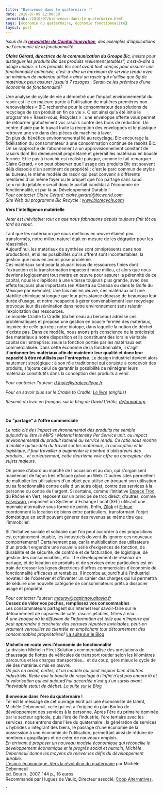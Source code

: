 ```yaml
---
title: "Bienvenue dans le quaternaire !"
date: 2010-07-09 12:00:58
permalink: /2010/07/bienvenue-dans-le-quaternaire.html
tags: [économie du quaternaire, économie fonctionnalité]
layout: post
---
```


<p class="textes"><em><span>Issus de la <strong><a href="http://www.capital-innovation.fr/newsletter/"><font color="#800080">newsletter de Capital Innovation</font></a></strong>, des exemples d'applications de l'économie de la fonctionnalité.</span></em></p> <p class="textes"><em><span><strong>Claire Gérard, directrice de la communication du Groupe Bic</strong>, insiste pour distinguer les produits Bic des produits réellement jetables", c'est-à-dire à usage unique. « Les produits Bic sont avant tout conçus pour assurer une fonctionnalité optimisée, c'est-à-dire un maximum de service rendu avec un minimum de matériau utilisé »  ainsi un rasoir qui n'utilise que 5g de matériaux peut assurer jusqu'à 7 rasages . Serait-ce les prémices d'une économie de fonctionnalité?</span></em><span> </span></p> <p class="textes"><span>Une analyse de cycle de vie a démontré que l'impact environnemental du rasoir est lié en majeure partie à l'utilisation de matières premières non renouvelables  <em><span>« </span></em>BIC recherche pour le consommateur des solutions de recyclage de son produit en fin de vie<em><span> »</span></em>. C'est ainsi qu'a été initié le programme « Rasez-vous, Recyclez » : une enveloppe offerte vous permet de retourner gratuitement vos rasoirs contre des bons de réduction. Un centre d'aide par le travail traite la réception des enveloppes et le plastique retrouve une vie dans des pièces de machine à laver.<br />En plus du bénéfice environnemental lié au recyclage, Bic encourage la fidélisation du consommateur à une consommation continue de rasoirs Bic. On se rapproche de l'abonnement à un approvisionnement constant de rasoirs dont Bic demeurerait propriétaire et gèrerait les matériaux en boucle fermée. Et le pas à franchir est réaliste puisque, comme le fait remarquer Claire Gérard, « on peut observer que l'usage des produits Bic est souvent déjà dissocié d'un sentiment de propriété : c'est le parc commun de stylos au bureau, le même modèle de rasoir qui peut convenir à différents membres d'un même foyer ou le briquet que l'on partage sans souci.</span><br /><span class="textes1"><span>Le « roi du jetable » serait donc le parfait candidat à l'économie de fonctionnalité, et par là au Développement Durable !</span></span><span></span><br /><em><span>Pour contacter Claire Gérard: <a href="mailto:claire.gerard@bicworld.com"><span>claire.gerard@bicworld.com</span></a></span></em><br /><em><span>Site Web du programme Bic Recycle : <a href="http://www.bicrecycle.com"><span>www.bicrecycle.com</span></a></span></em><span></span></p> <p class="textes"><strong><span> </span></strong></p>  <!--more-->  <p class="textes"><strong><span>Vers l'intelligence matérielle</span></strong><span></span></p> <p class="textes"><em><span>Jeter est inévitable: tout ce que nous fabriquons depuis toujours finit tôt ou tard au rebut.</span></em><span></span></p> <p class="textes"><span>Tant que les matériaux que nous mettions en œuvre étaient peu transformés, notre milieu naturel était en mesure de les dégrader pour les réassimiler.<br />Aujourd'hui, les matériaux de synthèse sont omniprésents dans nos productions, et si les possibilités qu'ils offrent sont incontestables, la gestion que nous en avons pose problème.<br />Ces matériaux sont pour la plupart issus de ressources finies dont l'extraction et la transformation impactent notre milieu, et alors que nous devrions logiquement tout mettre en œuvre pour assurer la pérennité de ce capital, nous le dilapidons à une vitesse toujours plus grande, avec des effets toujours plus importants (en Alberta au Canada ou dans le Golfe du Mexique par exemple). Une fois mis en œuvre, ces matériaux ont une stabilité chimique si longue que leur persistance dépasse de beaucoup leur durée d'usage, et notre incapacité à gérer convenablement leur recyclage provoque leur dissémination dans notre environnement sans ralentir l'exploitation des ressources.<br />Le modèle Cradle to Cradle (du berceau au berceau) adresse ces problématiques et propose une gestion en boucle fermée des matériaux, inspirée de celle qui régit notre biotope, dans laquelle la notion de déchet n'existe pas. Dans ce modèle, nous avons pris conscience de la préciosité des matériaux à notre disposition et ils constituent dès lors le véritable capital de l'entreprise: seule la fonction portée par les matériaux est commercialisée. Dans cette économie de la fonctionnalité, il s'agit d'<strong><span>ordonner les matériaux afin de maintenir leur qualité et donc leur capacité à être réutilisés par l'entreprise</span></strong>. Le design industriel devient alors hautement stratégique : à son rôle traditionnel qui consiste à concevoir des produits, s'ajoute celui de garantir la possibilité de réintégrer leurs matériaux constitutifs dans la conception des produits à venir.</span></p> <p class="textes"><em><span>Pour contacter l'auteur: <a href="mailto:d.lhote@stratecollege.fr"><span>d.lhote@stratecollege.fr</span></a></span></em></p> <p class="textes"><em><span>Pour en savoir plus sur le Cradle to Cradle: <a href="http://www.amazon.fr/gp/product/0865475873/ref=s9_simh_gw_p14_i1?pf_rd_m=A1X6FK5RDHNB96&pf_rd_s=center-1&pf_rd_r=0YC78BEVZTCFFJJM0YVZ&pf_rd_t=101&pf_rd_p=463375513&pf_rd_i=405320"><span>Le livre</span></a> (anglais)</span></em></p> <p class="textes"><em><span>Résumé du livre en français sur le blog de David L'Hôte, <a href="http://www.deformat.org/post/2007/09/17/Le-Cradle-to-Cradle-illustre"><span>deformat.org</span></a>.</span></em><span></span></p> <p class="textes"><strong><span></span></strong> </p> <p class="textes"><strong><span>Du "partage" à l'offre commerciale</span></strong><span></span></p> <p class="textes"><em><span>Le ratio clé de l'impact environnemental des produits me semble aujourd'hui être le MIPS : Material Intensity Per Service unit, ou impact environnemental du produit ramené au service rendu. Ce ratio nous montre d'emblée qu'au-delà du travail sur les matériaux, la conception et la logistique, il faut travailler à augmenter le nombre d'utilisateurs des produits… et curieusement, cette deuxième voie offre au concepteur des sujets majeurs.</span></em><span></span></p> <p class="textes"><span>On pense d'abord au marché de l'occasion et au don, qui s'organisent maintenant de façon très efficace grâce au Web. D'autres sites permettent de multiplier les utilisateurs d'un objet peu utilisé en troquant son utilisation ou sa fonctionnalité contre celle d'un autre objet, contre des services à la personne ou contre de l'argent. Si certains, comme l'initiative <a href="http://www.rhoneenvert.fr/espace_troc.html"><span>Espace Troc</span></a> du Rhône en Vert, reposent sur un principe de troc direct, d'autres, comme <a href="http://www.easyswap.org/"><span>Easyswap</span></a>, proposent un Système d'Échange Local (SEL) utilisant une monnaie alternative sous forme de points. Enfin, <a href="http://fr.zilok.com/"><span>Zilok</span></a> et <a href="http://www.e-loue.com/"><span>E-loue</span></a> coordonnent la location de biens entre particuliers, transformant l'objet domestique en actif pouvant générer des revenus au même titre que l'immobilier. </span></p> <p class="textes"><span>Si l'initiative sociale et solidaire que l'on peut accorder à ces propositions est certainement louable, les industriels doivent-ils ignorer ces nouveaux comportements? Certainement pas, car la multiplication des utilisateurs d'un produit engendre une nouvelle série d'exigences de fonction, de durabilité et de sécurité, de contrôle et de facturation, de logistique, de gestion des consommables, etc... Le développement de réseaux de partage, et de location de produits et de services entre particuliers est en train de dresser les lignes directrices d'offres commerciales d'économie de fonctionnalité efficaces et rentables. Il incombe aujourd'hui à l'industriel novateur de l'observer et d'inventer un cahier des charges qui lui permettra de séduire une nouvelle catégorie de consommateurs prêts à dissocier usage et propriété.</span></p> <p class="textes"><em><span>Pour contacter l'auteur: <a href="mailto:mauroy@capinnov.altavia.fr"><span>mauroy@capinnov.altavia.fr</span></a></span></em><span></span><br /><strong><span>Cessez de vider vos poches, remplissez vos consommables</span></strong><br /><span>Les consommateurs partagent sur Internet leur savoir-faire sur le détournement de capsules de café, rasoirs jetables, filtres à eau...</span><br /><em><span>À une époque où la diffusion de l'information est telle que n'importe qui peut apprendre à crocheter des serrures réputées inviolables, peut-on vraiment verrouiller sa clientèle en empêchant tout détournement des consommables propriétaires?</span></em><span> <a href="http://www.blog.capital-innovation.fr/page.php?num=16331"><span>La suite sur le Blog</span></a></span><br /><span> </span><br /><strong><span>Michelin en route vers l'économie de fonctionnalité</span></strong><br /><span>La division Michelin Fleet Solutions commercialise des prestations de chaussage de flottes de véhicules de transport routier selon les kilomètres parcourus et les charges transportées... et du coup, gère mieux le cycle de vie des matériaux mis en œuvre.</span><br /><em><span>Un pas en avant, certes, et un modèle qui peut inspirer bien d'autres industriels. Reste que la boucle de recyclage à l'infini n'est pas encore là et la valorisation qui est aujourd'hui accordée n'est qu'un sursis avant l'inévitable statut de déchet. <a href="http://www.blog.capital-innovation.fr/page.php?num=16334"><span>La suite sur le Blog </span></a></span></em><br /><span> </span><br /><strong><span>Bienvenue dans l'ère du quaternaire ! </span></strong><span></span><br /><span>Tel est le message de cet ouvrage écrit par une économiste de talent, Michèle Debonneuil, celle qui est à l'origine du plan Borloo de développement des services à la personne. Après l'ère du primaire dominée par le secteur agricole, puis l'ère de l'industrie, l'ère tertiaire avec les services, nous entrons dans l'ère du quaternaire : la génération de services « hybrides » intégrant des biens, le passage d'une économie de la possession à une économie de l'utilisation, permettant ainsi de réduire de nombreux gaspillages et de créer de nouveaux emplois.</span><br /><em><span>En arrivant à proposer un nouveau modèle économique qui réconcilie le développement économique et le progrès social et humain, Michèle Debonneuil donne les moyens de relever les défis du développement durable.</span></em><br /><span><a href="http://www.amazon.fr/Lespoir-économique-Vers-révolution-quaternaire/dp/2849410616/ref=sr_1_1?ie=UTF8&s=books&qid=1277737921&sr=8-1"><span>L'espoir économique. Vers la révolution du quaternaire</span></a> par Michèle Debonneuil</span><br /><span>éd. Bourin , 2007, 144 p., 16 euros</span><br /><span>Recommandé par Hugues de Vaulx, Directeur associé, <a href="http://www.coop-alternatives.fr"><span>Coop Alternatives</span></a>.</span></p>"
